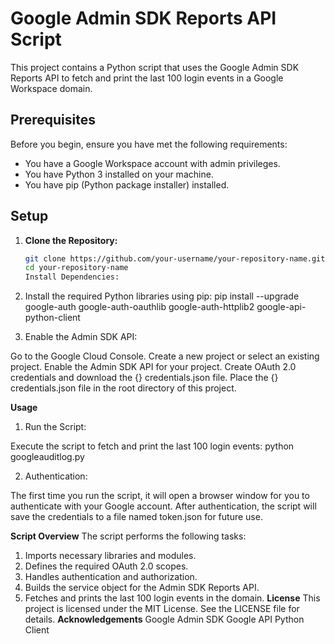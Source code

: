 # Google Admin SDK Reports API Script

This project contains a Python script that uses the Google Admin SDK Reports API to fetch and print the last 100 login events in a Google Workspace domain.

## Prerequisites

Before you begin, ensure you have met the following requirements:

- You have a Google Workspace account with admin privileges.
- You have Python 3 installed on your machine.
- You have pip (Python package installer) installed.

## Setup

1. **Clone the Repository:**

   ```sh
   git clone https://github.com/your-username/your-repository-name.git
   cd your-repository-name
   Install Dependencies:

2. Install the required Python libraries using pip:
pip install --upgrade google-auth google-auth-oauthlib google-auth-httplib2 google-api-python-client

4. Enable the Admin SDK API:

Go to the Google Cloud Console.
Create a new project or select an existing project.
Enable the Admin SDK API for your project.
Create OAuth 2.0 credentials and download the {} credentials.json file.
Place the {} credentials.json file in the root directory of this project.

**Usage**
1. Run the Script:

Execute the script to fetch and print the last 100 login events:
python googleauditlog.py

2. Authentication:

The first time you run the script, it will open a browser window for you to authenticate with your Google account.
After authentication, the script will save the credentials to a file named token.json for future use.

**Script Overview**
The script performs the following tasks:

1. Imports necessary libraries and modules.
2. Defines the required OAuth 2.0 scopes.
3. Handles authentication and authorization.
4. Builds the service object for the Admin SDK Reports API.
5. Fetches and prints the last 100 login events in the domain.
**License**
This project is licensed under the MIT License. See the LICENSE file for details.
**Acknowledgements**
Google Admin SDK
Google API Python Client
